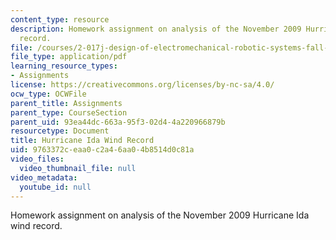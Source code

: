 ```yaml
---
content_type: resource
description: Homework assignment on analysis of the November 2009 Hurricane Ida wind
  record.
file: /courses/2-017j-design-of-electromechanical-robotic-systems-fall-2009/9763372ceaa0c2a46aa04b8514d0c81a_MIT2_017JF09_p39.pdf
file_type: application/pdf
learning_resource_types:
- Assignments
license: https://creativecommons.org/licenses/by-nc-sa/4.0/
ocw_type: OCWFile
parent_title: Assignments
parent_type: CourseSection
parent_uid: 93ea44dc-663a-95f3-02d4-4a220966879b
resourcetype: Document
title: Hurricane Ida Wind Record
uid: 9763372c-eaa0-c2a4-6aa0-4b8514d0c81a
video_files:
  video_thumbnail_file: null
video_metadata:
  youtube_id: null
---
```

Homework assignment on analysis of the November 2009 Hurricane Ida wind record.